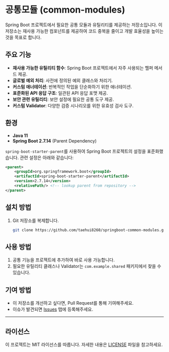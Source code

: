 # 공통모듈 (common-modules)

Spring Boot 프로젝트에서 필요한 공통 모듈과 유틸리티를 제공하는 저장소입니다. 이 저장소는 재사용 가능한 컴포넌트를 제공하여 코드 중복을 줄이고 개발 효율성을 높이는 것을 목표로 합니다.

## 주요 기능

- **재사용 가능한 유틸리티 함수**: Spring Boot 프로젝트에서 자주 사용되는 헬퍼 메서드 제공.
- **글로벌 예외 처리**: 사전에 정의된 예외 클래스와 처리기.
- **커스텀 애너테이션**: 반복적인 작업을 단순화하기 위한 애너테이션.
- **표준화된 API 응답 구조**: 일관된 API 응답 포맷 제공.
- **보안 관련 유틸리티**: 보안 설정에 필요한 공통 도구 제공.
- **커스텀 Validator**: 다양한 검증 시나리오를 위한 유효성 검사 도구.

## 환경

- **Java 11**
- **Spring Boot 2.7.14** (Parent Dependency)

`spring-boot-starter-parent`를 사용하여 Spring Boot 프로젝트의 설정을 표준화했습니다. 관련 설정은 아래와 같습니다:

```xml
<parent>
    <groupId>org.springframework.boot</groupId>
    <artifactId>spring-boot-starter-parent</artifactId>
    <version>2.7.14</version>
    <relativePath/> <!-- lookup parent from repository -->
</parent>
```
## 설치 방법

1. Git 저장소를 복제합니다.
   ```bash
   git clone https://github.com/taehui8260/springboot-common-modules.git
   ```

## 사용 방법

1. 공통 기능을 프로젝트에 추가하여 바로 사용 가능합니다.
2. 필요한 유틸리티 클래스나 Validator는 `com.example.shared` 패키지에서 찾을 수 있습니다.

## 기여 방법

- 이 저장소를 개선하고 싶다면, Pull Request를 통해 기여해주세요.
- 이슈가 발견되면 [Issues](https://github.com/taehui8260/springboot-common-modules/issues) 탭에 등록해주세요.

---

## 라이선스

이 프로젝트는 MIT 라이선스를 따릅니다. 자세한 내용은 [LICENSE](LICENSE) 파일을 참고하세요.
